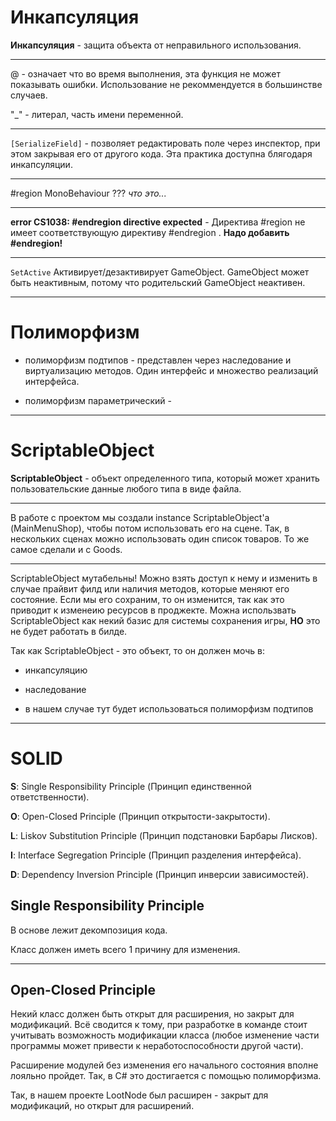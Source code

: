  # Инкапсуляция 
 
**Инкапсуляция** - защита объекта от неправильного использования.


---


@ - означает что во время выполнения, эта функция не может показывать ошибки. Использование не рекоммендуется в большинстве случаев.

"_" - литерал, часть имени переменной.



---


`[SerializeField]` -  позволяет редактировать поле через инспектор, при этом закрывая его от другого кода. Эта практика доступна блягодаря инкапсуляции.

---

#region MonoBehaviour ??? *что это...*

---

**error CS1038: #endregion directive expected** - Директива #region не имеет соответствующую директиву #endregion . **Надо добавить #endregion!**


---

`SetActive` Активирует/дезактивирует GameObject. GameObject может быть неактивным, потому что родительский GameObject неактивен. 

---

# Полиморфизм
* полиморфизм подтипов - представлен через наследование и виртуализацию методов. Один интерфейс и множество реализаций интерфейса.


* полиморфизм параметрический - 

---

# ScriptableObject

**ScriptableObject** - объект определенного типа, который может хранить пользовательские данные любого типа в виде файла.

---

В работе с проектом мы создали instance ScriptableObject'а (MainMenuShop), чтобы потом использовать его на сцене. Так, в нескольких сценах можно использовать один список товаров. То же самое сделали и с Goods.

---


ScriptableObject мутабельны! Можно взять доступ к нему и изменить в случае прайвит филд или наличия методов, которые меняют его состояние. Если мы его сохраним, то он изменится, так как это приводит к изменеию ресурсов в проджекте. Можна использвать ScriptableObject как некий базис для системы сохранения игры, **НО** это не будет работать в билде.


Так как ScriptableObject - это объект, то он должен мочь в:

* инкапсуляцию 

* наследование 

* в нашем случае тут будет использоваться полиморфизм подтипов

---


# SOLID

**S**: Single Responsibility Principle (Принцип единственной ответственности).


**O**: Open-Closed Principle (Принцип открытости-закрытости).


**L**: Liskov Substitution Principle (Принцип подстановки Барбары Лисков).


**I**: Interface Segregation Principle (Принцип разделения интерфейса).


**D**: Dependency Inversion Principle (Принцип инверсии зависимостей).


## Single Responsibility Principle


В основе лежит декомпозиция кода. 

Класс должен иметь всего 1 причину для изменения. 

---

## Open-Closed Principle

Некий класс должен быть открыт для расширения, но закрыт для модификаций. Всё сводится к тому,  при разработке в команде стоит учитывать возможность модификации класса (любое изменение части программы может привести к неработоспособности другой части).


Расширение модулей без изменения его начального состояния вполне лояльно пройдет. Так, в С# это достигается с помощью полиморфизма. 

Так, в нашем проекте LootNode был расширен - закрыт для модификаций, но открыт для расширений.
